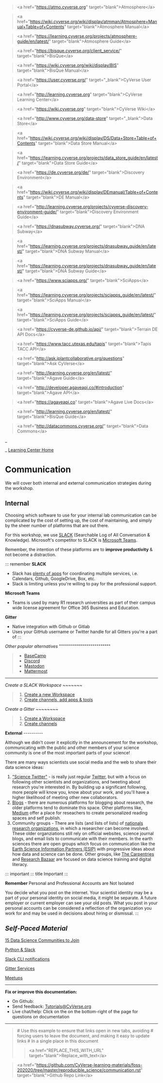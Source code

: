 > \<a href=\"<https://atmo.cyverse.org>\"
> target=\"blank\"\>Atmosphere\</a\>

> \<a
> href=\"<https://wiki.cyverse.org/wiki/display/atmman/Atmosphere+Manual+Table+of+Contents>\"
> target=\"blank\"\>Atmosphere Manual\</a\>

> \<a
> href=\"<https://learning.cyverse.org/projects/atmosphere-guide/en/latest/>\"
> target=\"blank\"\>Atmosphere Guide\</a\>

> \<a href=\"<https://bisque.cyverse.org/client_service/>\"
> target=\"blank\"\>BisQue\</a\>

> \<a href=\"<https://wiki.cyverse.org/wiki/display/BIS>\"
> target=\"blank\"\>BisQue Manual\</a\>

> \<a href=\"<https://user.cyverse.org/>\" target=\"\_blank\"\>CyVerse
> User Portal\</a\>

> \<a href=\"<http://learning.cyverse.org>\" target=\"blank\"\>CyVerse
> Learning Center\</a\>

> \<a href=\"<https://wiki.cyverse.org>\" target=\"blank\"\>CyVerse
> Wiki\</a\>

> \<a href=\"<http://www.cyverse.org/data-store>\"
> target=\"\_blank\"\>Data Store\</a\>

> \<a
> href=\"<https://wiki.cyverse.org/wiki/display/DS/Data+Store+Table+of+Contents>\"
> target=\"blank\"\>Data Store Manual\</a\>

> \<a
> href=\"<https://learning.cyverse.org/projects/data_store_guide/en/latest/>\"
> target=\"blank\"\>Data Store Guide\</a\>

> \<a href=\"<https://de.cyverse.org/de/>\" target=\"blank\"\>Discovery
> Environment\</a\>

> \<a
> href=\"<https://wiki.cyverse.org/wiki/display/DEmanual/Table+of+Contents>\"
> target=\"blank\"\>DE Manual\</a\>

> \<a
> href=\"<http://learning.cyverse.org/projects/cyverse-discovery-environment-guide/>\"
> target=\"blank\"\>Discovery Environment Guide\</a\>

> \<a href=\"<https://dnasubway.cyverse.org/>\" target=\"blank\"\>DNA
> Subway\</a\>

> \<a
> href=\"<https://learning.cyverse.org/projects/dnasubway_guide/en/latest/>\"
> target=\"blank\"\>DNA Subway Manual\</a\>

> \<a
> href=\"<https://learning.cyverse.org/projects/dnasubway_guide/en/latest/>\"
> target=\"blank\"\>DNA Subway Guide\</a\>

> \<a href=\"<https://www.sciapps.org/>\"
> target=\"blank\"\>SciApps\</a\>

> \<a
> href=\"<https://learning.cyverse.org/projects/sciapps_guide/en/latest/>\"
> target=\"blank\"\>SciApps Manual\</a\>

> \<a
> href=\"<https://learning.cyverse.org/projects/sciapps_guide/en/latest/>\"
> target=\"blank\"\>SciApps Guide\</a\>

> \<a href=\"<https://cyverse-de.github.io/api/>\"
> target=\"blank\"\>Terrain DE API Docs\</a\>

> \<a href=\"<https://www.tacc.utexas.edu/tapis>\"
> target=\"blank\"\>Tapis TACC API\</a\>

> \<a href=\"<http://ask.iplantcollaborative.org/questions>\"
> target=\"blank\"\>Ask CyVerse\</a\>

> \<a href=\"<http://learning.cyverse.org/en/latest/>\"
> target=\"blank\"\>Agave Guide\</a\>

> \<a href=\"<http://developer.agaveapi.co/#introduction>\"
> target=\"blank\"\>Agave API\</a\>

> \<a href=\"<https://agaveapi.co>\" target=\"blank\"\>Agave Live
> Docs\</a\>

> \<a href=\"<http://learning.cyverse.org/en/latest/>\"
> target=\"blank\"\>BisQue Guide\</a\>

> \<a href=\"<http://datacommons.cyverse.org/>\" target=\"blank\"\>Data
> Commons\</a\>

\_

\_ [Learning Center Home](http://learning.cyverse.org/)

# **Communication**

We will cover both internal and external communication strategies during
the workshop.

## **Internal**

Choosing which software to use for your internal lab communication can
be complicated by the cost of setting up, the cost of maintaining, and
simply by the sheer number of platforms that are out there.

For this workshop, we use [SLACK](https://slack.com/) (Searchable Log of
All Conversation & Knowledge). Microsoft\'s competitor to SLACK is
[Microsoft Teams](https://teams.microsoft.com/start).

Remember, the intention of these platforms are to **improve
productivity** & not become a distraction.

::: remember
**SLACK**

-   Slack has [plenty of apps](https://slack.com/apps) for coordinating
    multiple services, i.e. Calendars, Github, GoogleDrive, Box, etc.
-   Slack is limiting unless you\'re willing to pay for the professional
    support.

**Microsoft Teams**

-   Teams is used by many R1 research universities as part of their
    campus wide license agreement for Office 365 Business and Education.

**Gitter**

-   Native integration with Github or Gitlab
-   Uses your GitHub username or Twitter handle for all Gitters you\'re
    a part of
:::

*Other popular alternatives*
\"\"\"\"\"\"\"\"\"\"\"\"\"\"\"\"\"\"\"\"\"\"\"\"\"\"

> -   [BaseCamp](https://basecamp.com/)
> -   [Discord](https://discordapp.com/)
> -   [Mastodon](https://joinmastodon.org/)
> -   [Mattermost](https://mattermost.com/)

------------------------------------------------------------------------

*Create a SLACK Workspace* \~\~\~\~\~\~\~

> 1.  [Create a new
>     Workspace](https://get.slack.help/hc/en-us/articles/206845317-Create-a-Slack-workspace)
> 2.  [Create channels, add apps &
>     tools](https://get.slack.help/hc/en-us/articles/217626298-tips-for-team-creators-and-admins)

*Create a Gitter* \~\~\~\~\~\~\~\~

> 1.  [Create a Workspace](https://gitter.im)
> 2.  [Create channels](https://gitter.im/home/learn)

**External** \-\-\-\-\-\-\-\-\--

Although we didn\'t cover it explicitly in the announcement for the
workshop, communicating with the public and other members of your
science community is one of the most important parts of your science!

There are many ways scientists use social media and the web to share
their data science ideas:

1.  [\"Science
    Twitter\"](https://www.sciencemag.org/news/2018/08/scientists-do-you-want-succeed-twitter-here-s-how-many-followers-you-need) -
    is really just regular
    [Twitter](https://twitter.com/hashtag/science?lang=en), but with a
    focus on following other scientists and organizations, and tweeting
    about research you\'re interested in. By building up a significant
    following, more people will know you, know about your work, and
    you\'ll have a higher likelihood of meeting other new collaborators.
2.  [Blogs](https://blogging.org/blog/top-science-blogs/) - there are
    numerous platforms for blogging about research, the older platforms
    tend to dominate this space. Other platforms like,
    [Medium](https://medium.com/topic/data-science) offer a place for
    reseachers to create personalized reading spaces and self publish.
3.  Community groups - There are lists (and lists of lists) of
    [nationals research
    organizations](https://www.google.com/search?q=list+of+professional+science+organizations),
    in which a researcher can become involved. These older organziations
    still rely on official websites, science journal blogs, and email
    lists to communicate with their members. In the earth sciences there
    are open groups which focus on communication like the [Earth Science
    Information Partners (ESIP)](https://www.esipfed.org/) with
    progressive ideas about how data and science can be done. Other
    groups, like [The Carpentries](https://carpentries.org/) and
    [Research Bazaar](https://resbazblog.wordpress.com/about/) are
    focused on data science training and digital literacy.

::: important
::: title
Important
:::

**Remember** Personal and Professional Accounts are Not Isolated

You decide what you post on the internet. Your scientist identity may be
a part of your personal identity on social media, it might be separate.
A future employer or current employer can see your old posts. What you
post in your personal accounts can be considered a reflection of the
organization you work for and may be used in decisions about hiring or
dismissal.
:::

## *Self-Paced Material*

[15 Data Science Communities to
Join](https://towardsdatascience.com/15-data-science-slack-communities-to-join-8fac301bd6ce)

[Python &
Slack](https://towardsdatascience.com/python-and-slack-a-natural-match-60b136883d4d)

[Slack CLI
notifications](https://samapriya.github.io/projects/slack_notifier_cli_addon/)

[Gitter Services](https://gitlab.com/gitlab-org/gitter/services)

[Meetups](https://www.meetup.com/)

------------------------------------------------------------------------

**Fix or improve this documentation:**

-   On Github:
-   Send feedback: [Tutorials@CyVerse.org](Tutorials@CyVerse.org)
-   Live chat/help: Click on the on the bottom-right of the page for
    questions on documentation

------------------------------------------------------------------------

> \# Use this example to ensure that links open in new tabs, avoiding \#
> forcing users to leave the document, and making it easy to update
> links \# In a single place in this document
>
> > \<a href=\"REPLACE_THIS_WITH_URL\"
> > target=\"blank\"\>Replace_with_text\</a\>

> \<a
> href=\"<https://github.com/CyVerse-learning-materials/foss-202020/tree/master/reproducible_science/communication.rst>\"
> target=\"blank\"\>Github Repo Link\</a\>

